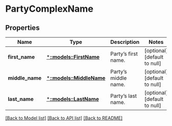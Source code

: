 # PartyComplexName

## Properties
Name | Type | Description | Notes
------------ | ------------- | ------------- | -------------
**first_name** | [***::models::FirstName**](FirstName.md) | Party’s first name. | [optional] [default to null]
**middle_name** | [***::models::MiddleName**](MiddleName.md) | Party’s middle name. | [optional] [default to null]
**last_name** | [***::models::LastName**](LastName.md) | Party’s last name. | [optional] [default to null]

[[Back to Model list]](../README.md#documentation-for-models) [[Back to API list]](../README.md#documentation-for-api-endpoints) [[Back to README]](../README.md)


